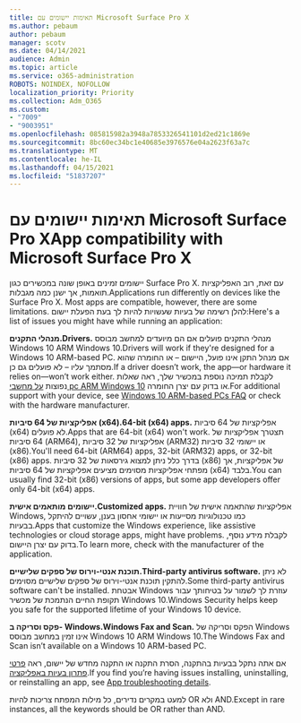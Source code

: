 ```yaml
---
title: תאימות יישומים עם Microsoft Surface Pro X
ms.author: pebaum
author: pebaum
manager: scotv
ms.date: 04/14/2021
audience: Admin
ms.topic: article
ms.service: o365-administration
ROBOTS: NOINDEX, NOFOLLOW
localization_priority: Priority
ms.collection: Adm_O365
ms.custom:
- "7009"
- "9003951"
ms.openlocfilehash: 085815982a3948a7853326541101d2ed21c1869e
ms.sourcegitcommit: 8bc60ec34bc1e40685e3976576e04a2623f63a7c
ms.translationtype: MT
ms.contentlocale: he-IL
ms.lasthandoff: 04/15/2021
ms.locfileid: "51837207"
---
```

# <a name="app-compatibility-with-microsoft-surface-pro-x"></a><span data-ttu-id="ef35f-102">תאימות יישומים עם Microsoft Surface Pro X</span><span class="sxs-lookup"><span data-stu-id="ef35f-102">App compatibility with Microsoft Surface Pro X</span></span>

<span data-ttu-id="ef35f-103">יישומים זמינים באופן שונה במכשירים כגון Surface Pro X. עם זאת, רוב האפליקציות תואמות, אך ישנן כמה מגבלות.</span><span class="sxs-lookup"><span data-stu-id="ef35f-103">Applications run differently on devices like the Surface Pro X. Most apps are compatible, however, there are some limitations.</span></span> <span data-ttu-id="ef35f-104">להלן רשימה של בעיות שעשויות להיות לך בעת הפעלת יישום:</span><span class="sxs-lookup"><span data-stu-id="ef35f-104">Here's a list of issues you might have while running an application:</span></span> 

<span data-ttu-id="ef35f-105">**מנהלי התקנים.**</span><span class="sxs-lookup"><span data-stu-id="ef35f-105">**Drivers.**</span></span> <span data-ttu-id="ef35f-106">מנהלי התקנים פועלים אם הם מיועדים למחשב מבוסס Windows 10 ARM Windows 10.</span><span class="sxs-lookup"><span data-stu-id="ef35f-106">Drivers will work if they're designed for a Windows 10 ARM-based PC.</span></span> <span data-ttu-id="ef35f-107">אם מנהל התקן אינו פועל, היישום – או החומרה שהוא מסתמך עליו – לא פועלים גם כן.</span><span class="sxs-lookup"><span data-stu-id="ef35f-107">If a driver doesn’t work, the app—or hardware it relies on—won’t work either.</span></span> <span data-ttu-id="ef35f-108">לקבלת תמיכה נוספת במכשיר שלך, ראה שאלות נפוצות [על מחשבי pc ARM Windows 10](https://support.microsoft.com/windows/windows-10-arm-based-pcs-faq-477f51df-2e3b-f68f-31b0-06f5e4f8ebb5) או בדוק עם יצרן החומרה.</span><span class="sxs-lookup"><span data-stu-id="ef35f-108">For additional support with your device, see [Windows 10 ARM-based PCs FAQ](https://support.microsoft.com/windows/windows-10-arm-based-pcs-faq-477f51df-2e3b-f68f-31b0-06f5e4f8ebb5) or check with the hardware manufacturer.</span></span>

<span data-ttu-id="ef35f-109">**אפליקציות של 64 סיביות (x64).**</span><span class="sxs-lookup"><span data-stu-id="ef35f-109">**64-bit (x64) apps.**</span></span> <span data-ttu-id="ef35f-110">אפליקציות של 64 סיביות (x64) לא פועלים.</span><span class="sxs-lookup"><span data-stu-id="ef35f-110">Apps that are 64-bit (x64) won't work.</span></span> <span data-ttu-id="ef35f-111">תצטרך אפליקציות של 64 סיביות (ARM64), אפליקציות של 32 סיביות (ARM32) או יישומי 32 סיביות (x86).</span><span class="sxs-lookup"><span data-stu-id="ef35f-111">You'll need 64-bit (ARM64) apps, 32-bit (ARM32) apps, or 32-bit (x86) apps.</span></span> <span data-ttu-id="ef35f-112">בדרך כלל ניתן למצוא גירסאות של 32 סיביות (x86) של אפליקציות, אך מפתחי אפליקציות מסוימים מציעים אפליקציות של 64 סיביות (x64) בלבד.</span><span class="sxs-lookup"><span data-stu-id="ef35f-112">You can usually find 32-bit (x86) versions of apps, but some app developers offer only 64-bit (x64) apps.</span></span>

<span data-ttu-id="ef35f-113">**יישומים מותאמים אישית.**</span><span class="sxs-lookup"><span data-stu-id="ef35f-113">**Customized apps.**</span></span> <span data-ttu-id="ef35f-114">אפליקציות שהתאמה אישית של חוויית Windows, כמו טכנולוגיות מסייעות או יישומי אחסון בענן, עשויים להיתקל בבעיות.</span><span class="sxs-lookup"><span data-stu-id="ef35f-114">Apps that customize the Windows experience, like assistive technologies or cloud storage apps, might have problems.</span></span> <span data-ttu-id="ef35f-115">לקבלת מידע נוסף, בדוק עם יצרן היישום.</span><span class="sxs-lookup"><span data-stu-id="ef35f-115">To learn more, check with the manufacturer of the application.</span></span>

<span data-ttu-id="ef35f-116">**תוכנת אנטי-וירוס של ספקים שלישיים.**</span><span class="sxs-lookup"><span data-stu-id="ef35f-116">**Third-party antivirus software.**</span></span> <span data-ttu-id="ef35f-117">לא ניתן להתקין תוכנת אנטי-וירוס של ספקים שלישיים מסוימים.</span><span class="sxs-lookup"><span data-stu-id="ef35f-117">Some third-party antivirus software can't be installed.</span></span> <span data-ttu-id="ef35f-118">אבטחת Windows עוזרת לך לשמור על בטיחותך עבור תקופת החיים הנתמכת של מכשיר Windows 10.</span><span class="sxs-lookup"><span data-stu-id="ef35f-118">Windows Security helps keep you safe for the supported lifetime of your Windows 10 device.</span></span>

<span data-ttu-id="ef35f-119">**פקס וסריקה ב- Windows.**</span><span class="sxs-lookup"><span data-stu-id="ef35f-119">**Windows Fax and Scan.**</span></span> <span data-ttu-id="ef35f-120">הפקס וסריקה של Windows אינו זמין במחשב מבוסס Windows 10 ARM Windows 10.</span><span class="sxs-lookup"><span data-stu-id="ef35f-120">The Windows Fax and Scan isn’t available on a Windows 10 ARM-based PC.</span></span>

<span data-ttu-id="ef35f-121">אם אתה נתקל בבעיות בהתקנה, הסרת התקנה או התקנה מחדש של יישום, ראה [פרטי פתרון בעיות באפליקציה](https://docs.microsoft.com/troubleshoot/mem/intune/troubleshoot-app-install#app-troubleshooting-details).</span><span class="sxs-lookup"><span data-stu-id="ef35f-121">If you find you’re having issues installing, uninstalling, or reinstalling an app, see [App troubleshooting details](https://docs.microsoft.com/troubleshoot/mem/intune/troubleshoot-app-install#app-troubleshooting-details).</span></span>

<span data-ttu-id="ef35f-122">למעט במקרים נדירים, כל מילות המפתח צריכות להיות OR ולא AND.</span><span class="sxs-lookup"><span data-stu-id="ef35f-122">Except in rare instances, all the keywords should be OR rather than AND.</span></span>